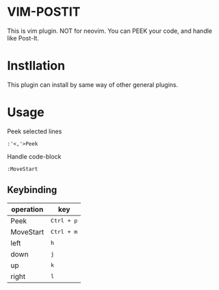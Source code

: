 # VIM-POSTIT
This is vim plugin. NOT for neovim.
You can PEEK your code, and handle like Post-It.

# Instllation
This plugin can install by same way of other general plugins.

# Usage
Peek selected lines
```vim
:'<,'>Peek
```

Handle code-block
```vim
:MoveStart
```

## Keybinding
| operation | key                          |
|-----------|------------------------------|
| Peek      | <kbd>Ctrl<kbd> + <kbd>p<kbd> |
| MoveStart | <kbd>Ctrl<kbd> + <kbd>m<kbd> |
| left      | <kbd>h<kbd>                  |
| down      | <kbd>j<kbd>                  |
| up        | <kbd>k<kbd>                  |
| right     | <kbd>l<kbd>                  |
